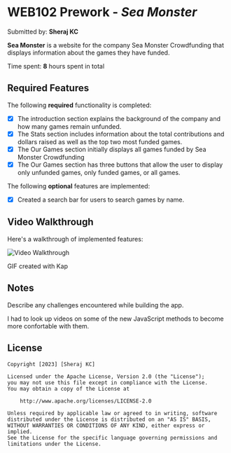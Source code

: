 # WEB102 Prework - _Sea Monster_

Submitted by: **Sheraj KC**

**Sea Monster** is a website for the company Sea Monster Crowdfunding that displays information about the games they have funded.

Time spent: **8** hours spent in total

## Required Features

The following **required** functionality is completed:

- [x] The introduction section explains the background of the company and how many games remain unfunded.
- [x] The Stats section includes information about the total contributions and dollars raised as well as the top two most funded games.
- [x] The Our Games section initially displays all games funded by Sea Monster Crowdfunding
- [x] The Our Games section has three buttons that allow the user to display only unfunded games, only funded games, or all games.

The following **optional** features are implemented:

- [x] Created a search bar for users to search games by name.

## Video Walkthrough

Here's a walkthrough of implemented features:

<img src='https://media.giphy.com/media/v1.Y2lkPTc5MGI3NjExdGN0cGFndGJ6cmZ3MTVjcmZyNm9kdTVwejB1d3pya3dsYmpjeTFpNCZlcD12MV9pbnRlcm5hbF9naWZfYnlfaWQmY3Q9Zw/tLCcVAh6zK95YBSLoo/giphy-downsized-large.gif' title='Video Walkthrough' width='' alt='Video Walkthrough' />

<!-- Replace this with whatever GIF tool you used! -->

GIF created with Kap

<!-- Recommended tools:
[Kap](https://getkap.co/) for macOS
[ScreenToGif](https://www.screentogif.com/) for Windows
[peek](https://github.com/phw/peek) for Linux. -->

## Notes

Describe any challenges encountered while building the app.

I had to look up videos on some of the new JavaScript methods to become more confortable with them.

## License

    Copyright [2023] [Sheraj KC]

    Licensed under the Apache License, Version 2.0 (the "License");
    you may not use this file except in compliance with the License.
    You may obtain a copy of the License at

        http://www.apache.org/licenses/LICENSE-2.0

    Unless required by applicable law or agreed to in writing, software
    distributed under the License is distributed on an "AS IS" BASIS,
    WITHOUT WARRANTIES OR CONDITIONS OF ANY KIND, either express or implied.
    See the License for the specific language governing permissions and
    limitations under the License.
